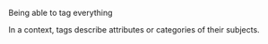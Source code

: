 Being able to tag everything

In a context, tags describe attributes or categories of their subjects.